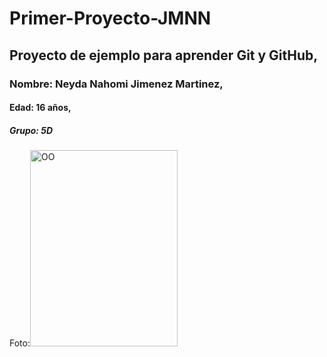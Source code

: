 # Primer-Proyecto-JMNN
## Proyecto de ejemplo para aprender Git y GitHub, 
### Nombre: Neyda Nahomi Jimenez Martinez, 
#### Edad: 16 años, 
##### Grupo: 5D
Foto:<img width="236" height="314" alt="OO" src="https://github.com/user-attachments/assets/087509e0-54ee-49f1-a00e-b2d4ab5533e0" />

